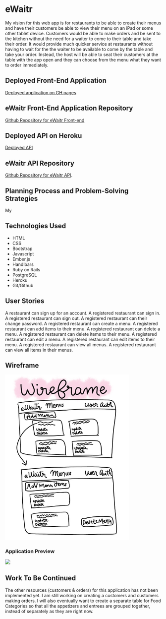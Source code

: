 # eWaitr
My vision for this web app is for restaurants to be able to create their menus and have their customers be able to view their menu on an iPad or some other tablet device. Customers would be able to make orders and be sent to the kitchen without the need for a waiter to come to their table and take their order. It would provide much quicker service at restaurants without having to wait for the the waiter to be available to come by the table and take your order. Instead, the host will be able to seat their customers at the table with the app open and they can choose from the menu what they want to order immediately.

## Deployed Front-End Application
[Deployed application on GH pages](https://katwu90.github.io/eWaitr/)

## eWaitr Front-End Application Repository
[Github Repository for eWaitr Front-end](https://github.com/katwu90/eWaitr)

## Deployed API on Heroku
[Deployed API](https://ewaitr.herokuapp.com/)

## eWaitr API Repository
[Github Repository for eWaitr API](https://github.com/katwu90/eWaitr-rails-back-end).

## Planning Process and Problem-Solving Strategies
My

## Technologies Used
- HTML
- CSS
- Bootstrap
- Javascript
- Ember.js
- Handlbars
- Ruby on Rails
- PostgreSQL
- Heroku
- Git/Github

## User Stories
A restaurant can sign up for an account.
A registered restaurant can sign in.
A registered restaurant can sign out.
A registered restaurant can their change password.
A registered restaurant can create a menu.
A registered restaurant can add items to their menu.
A registered restaurant can delete a menu.
A registered restaurant can delete items to their menu.
A registered restaurant can edit a menu.
A registered restaurant can edit items to their menu.
A registered restaurant can view all menus.
A registered restaurant can view all items in their menus.

## Wireframe

<img src="./wireframe.jpg" width="400px">

### Application Preview
<img src="https://i.imgur.com/wR8ygP2.png" width="400px">



## Work To Be Continued
The other resources (customers & orders) for this application has not been implemented yet. I am still working on creating a customers and customers making orders. I will also eventually want to create a separate table for Food Categories so that all the appetizers and entrees are grouped together, instead of separately as they are right now.
